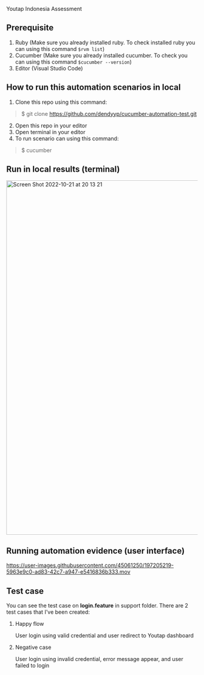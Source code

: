 Youtap Indonesia Assessment

## Prerequisite
1. Ruby (Make sure you already installed ruby. To check installed ruby you can using this command `$rvm list`)
2. Cucumber (Make sure you already installed cucumber. To check you can using this command `$cucumber --version`)
3. Editor (Visual Studio Code)

## How to run this automation scenarios in local
1. Clone this repo using this command:
>$ git clone https://github.com/dendyyp/cucumber-automation-test.git
2. Open this repo in your editor
3. Open terminal in your editor
4. To run scenario can using this command:
>$ cucumber

## Run in local results (terminal)
<img width="934" alt="Screen Shot 2022-10-21 at 20 13 21" src="https://user-images.githubusercontent.com/45061250/197204184-4e424029-7d05-4676-bddc-ceb9ebf5e23f.png">

## Running automation evidence (user interface)
https://user-images.githubusercontent.com/45061250/197205219-5963e9c0-ad83-42c7-a947-e5416836b333.mov

## Test case
You can see the test case on <b>login.feature</b> in support folder. There are 2 test cases that I've been created:
1. Happy flow
   
   User login using valid credential and user redirect to Youtap dashboard
2. Negative case

   User login using invalid credential, error message appear, and user failed to login
